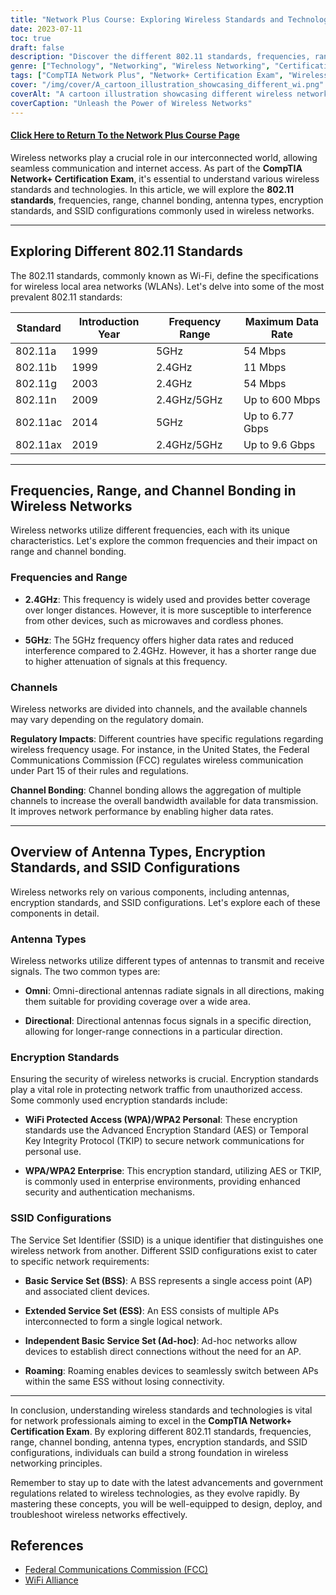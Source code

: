 ```yaml
---
title: "Network Plus Course: Exploring Wireless Standards and Technologies"
date: 2023-07-11
toc: true
draft: false
description: "Discover the different 802.11 standards, frequencies, range, and encryption in wireless networks to prepare for CompTIA's Network+ Certification Exam."
genre: ["Technology", "Networking", "Wireless Networking", "Certification Exam", "CompTIA Network+", "IT Training", "IT Certification", "Wireless Standards", "Wireless Technologies", "Information Technology"]
tags: ["CompTIA Network Plus", "Network+ Certification Exam", "Wireless Standards", "Wireless Technologies", "802.11a", "802.11b", "802.11g", "802.11n", "802.11ac", "802.11ax", "Wi-Fi 4", "Wi-Fi 5", "Wi-Fi 6", "Frequencies", "Range", "Channel Bonding", "Antenna Types", "Encryption Standards", "SSID Configurations", "Wireless Networking", "Wireless Network Exam", "Wireless Network Training", "Wireless Network Certification", "Wireless Network Technology", "Wireless Network Security", "Wireless Network Performance", "Wireless Network Protocols", "Wireless Network Configuration", "Wireless Network Troubleshooting", "Wireless Network Best Practices"]
cover: "/img/cover/A_cartoon_illustration_showcasing_different_wi.png"
coverAlt: "A cartoon illustration showcasing different wireless network devices and signals."
coverCaption: "Unleash the Power of Wireless Networks"
---
```


#### [Click Here to Return To the Network Plus Course Page](/network-plus-start)

Wireless networks play a crucial role in our interconnected world, allowing seamless communication and internet access. As part of the **CompTIA Network+ Certification Exam**, it's essential to understand various wireless standards and technologies. In this article, we will explore the **802.11 standards**, frequencies, range, channel bonding, antenna types, encryption standards, and SSID configurations commonly used in wireless networks.

______

## Exploring Different 802.11 Standards

The 802.11 standards, commonly known as Wi-Fi, define the specifications for wireless local area networks (WLANs). 
Let's delve into some of the most prevalent 802.11 standards:

| Standard  | Introduction Year | Frequency Range | Maximum Data Rate |
|-----------|-------------------|-----------------|-------------------|
| 802.11a   | 1999              | 5GHz            | 54 Mbps           |
| 802.11b   | 1999              | 2.4GHz          | 11 Mbps           |
| 802.11g   | 2003              | 2.4GHz          | 54 Mbps           |
| 802.11n   | 2009              | 2.4GHz/5GHz     | Up to 600 Mbps    |
| 802.11ac  | 2014              | 5GHz            | Up to 6.77 Gbps   |
| 802.11ax  | 2019              | 2.4GHz/5GHz     | Up to 9.6 Gbps    |

______

## Frequencies, Range, and Channel Bonding in Wireless Networks

Wireless networks utilize different frequencies, each with its unique characteristics. Let's explore the common frequencies and their impact on range and channel bonding.

### Frequencies and Range

- **2.4GHz**: This frequency is widely used and provides better coverage over longer distances. However, it is more susceptible to interference from other devices, such as microwaves and cordless phones.

- **5GHz**: The 5GHz frequency offers higher data rates and reduced interference compared to 2.4GHz. However, it has a shorter range due to higher attenuation of signals at this frequency.

### Channels

Wireless networks are divided into channels, and the available channels may vary depending on the regulatory domain.

**Regulatory Impacts**: Different countries have specific regulations regarding wireless frequency usage. For instance, in the United States, the Federal Communications Commission (FCC) regulates wireless communication under Part 15 of their rules and regulations.

**Channel Bonding**: Channel bonding allows the aggregation of multiple channels to increase the overall bandwidth available for data transmission. It improves network performance by enabling higher data rates.

______

## Overview of Antenna Types, Encryption Standards, and SSID Configurations

Wireless networks rely on various components, including antennas, encryption standards, and SSID configurations. Let's explore each of these components in detail.

### Antenna Types

Wireless networks utilize different types of antennas to transmit and receive signals. The two common types are:

- **Omni**: Omni-directional antennas radiate signals in all directions, making them suitable for providing coverage over a wide area.

- **Directional**: Directional antennas focus signals in a specific direction, allowing for longer-range connections in a particular direction.

### Encryption Standards

Ensuring the security of wireless networks is crucial. Encryption standards play a vital role in protecting network traffic from unauthorized access. Some commonly used encryption standards include:

- **WiFi Protected Access (WPA)/WPA2 Personal**: These encryption standards use the Advanced Encryption Standard (AES) or Temporal Key Integrity Protocol (TKIP) to secure network communications for personal use.

- **WPA/WPA2 Enterprise**: This encryption standard, utilizing AES or TKIP, is commonly used in enterprise environments, providing enhanced security and authentication mechanisms.

### SSID Configurations

The Service Set Identifier (SSID) is a unique identifier that distinguishes one wireless network from another. Different SSID configurations exist to cater to specific network requirements:

- **Basic Service Set (BSS)**: A BSS represents a single access point (AP) and associated client devices.

- **Extended Service Set (ESS)**: An ESS consists of multiple APs interconnected to form a single logical network.

- **Independent Basic Service Set (Ad-hoc)**: Ad-hoc networks allow devices to establish direct connections without the need for an AP.

- **Roaming**: Roaming enables devices to seamlessly switch between APs within the same ESS without losing connectivity.

______

In conclusion, understanding wireless standards and technologies is vital for network professionals aiming to excel in the **CompTIA Network+ Certification Exam**. By exploring different 802.11 standards, frequencies, range, channel bonding, antenna types, encryption standards, and SSID configurations, individuals can build a strong foundation in wireless networking principles.

Remember to stay up to date with the latest advancements and government regulations related to wireless technologies, as they evolve rapidly. By mastering these concepts, you will be well-equipped to design, deploy, and troubleshoot wireless networks effectively.

## References

- [Federal Communications Commission (FCC)](https://www.fcc.gov/)
- [WiFi Alliance](https://www.wi-fi.org/)
